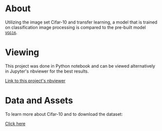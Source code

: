 # About
Utilizing the image set Cifar-10 and transfer learning, a model that is trained on classification image processing is compared to the pre-built model [`VGG16`](https://www.geeksforgeeks.org/vgg-16-cnn-model/). 

# Viewing
This project was done in Python notebook and can be viewed alternatively in Jupyter's nbviewer for the best results.

[Link to this project's nbviewer](https://nbviewer.org/github/KyleNThao/Cifar_Transfer_learning/blob/main/Transfer_learning_project_on_cifar_10.ipynb)

# Data and Assets
To learn more about Cifar-10 and to download the dataset:

[Click here](https://www.cs.toronto.edu/%7Ekriz/cifar.html)

